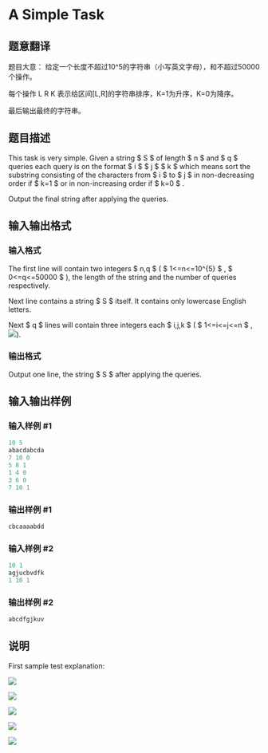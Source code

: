 # A Simple Task

## 题意翻译

题目大意： 给定一个长度不超过10^5的字符串（小写英文字母），和不超过50000个操作。

每个操作 L R K 表示给区间[L,R]的字符串排序，K=1为升序，K=0为降序。

最后输出最终的字符串。

## 题目描述

This task is very simple. Given a string $ S $ of length $ n $ and $ q $ queries each query is on the format $ i $ $ j $ $ k $ which means sort the substring consisting of the characters from $ i $ to $ j $ in non-decreasing order if $ k=1 $ or in non-increasing order if $ k=0 $ .

Output the final string after applying the queries.

## 输入输出格式

### 输入格式

The first line will contain two integers $ n,q $ ( $ 1<=n<=10^{5} $ , $ 0<=q<=50000 $ ), the length of the string and the number of queries respectively.

Next line contains a string $ S $ itself. It contains only lowercase English letters.

Next $ q $ lines will contain three integers each $ i,j,k $ ( $ 1<=i<=j<=n $ , ![](https://cdn.luogu.com.cn/upload/vjudge_pic/CF558E/7c3e064c95015e1bd5569e78df83991726b5fb24.png)).

### 输出格式

Output one line, the string $ S $ after applying the queries.

## 输入输出样例

### 输入样例 #1

```cpp
10 5
abacdabcda
7 10 0
5 8 1
1 4 0
3 6 0
7 10 1

```
### 输出样例 #1

```cpp
cbcaaaabdd
```


### 输入样例 #2

```cpp
10 1
agjucbvdfk
1 10 1

```
### 输出样例 #2

```cpp
abcdfgjkuv
```


## 说明

First sample test explanation:

![](https://cdn.luogu.com.cn/upload/vjudge_pic/CF558E/39812d297b72578842edac4711612bcaf8f08f55.png)

![](https://cdn.luogu.com.cn/upload/vjudge_pic/CF558E/6cf00260e704a305c81e1f57b87405efa2610fa7.png)

![](https://cdn.luogu.com.cn/upload/vjudge_pic/CF558E/8d72452272093b12cc5f5081cf07220bba9298d5.png)

![](https://cdn.luogu.com.cn/upload/vjudge_pic/CF558E/51ddb7e0620c1f3452d956f281c3537d11d07fb3.png)

![](https://cdn.luogu.com.cn/upload/vjudge_pic/CF558E/47cfdfe8b8cb10e651ce3dbdd53d8f068aca3e79.png)

